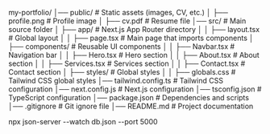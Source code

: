 my-portfolio/
│── public/                # Static assets (images, CV, etc.)
│   ├── profile.png        # Profile image
│   ├── cv.pdf             # Resume file
│── src/                   # Main source folder
│   ├── app/               # Next.js App Router directory
│   │   ├── layout.tsx     # Global layout
│   │   ├── page.tsx       # Main page that imports components
│   ├── components/        # Reusable UI components
│   │   ├── Navbar.tsx     # Navigation bar
│   │   ├── Hero.tsx       # Hero section
│   │   ├── About.tsx      # About section
│   │   ├── Services.tsx   # Services section
│   │   ├── Contact.tsx    # Contact section
│   ├── styles/            # Global styles
│   │   ├── globals.css    # Tailwind CSS global styles
│── tailwind.config.ts     # Tailwind CSS configuration
│── next.config.js         # Next.js configuration
│── tsconfig.json          # TypeScript configuration
│── package.json           # Dependencies and scripts
│── .gitignore             # Git ignore file
│── README.md              # Project documentation

npx json-server --watch db.json --port 5000

